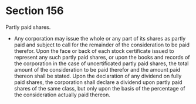 # Section 156

Partly paid shares.

- Any corporation may issue the whole or any part of its shares as partly paid and subject to call for the remainder of the consideration to be paid therefor. Upon the face or back of each stock certificate issued to represent any such partly paid shares, or upon the books and records of the corporation in the case of uncertificated partly paid shares, the total amount of the consideration to be paid therefor and the amount paid thereon shall be stated. Upon the declaration of any dividend on fully paid shares, the corporation shall declare a dividend upon partly paid shares of the same class, but only upon the basis of the percentage of the consideration actually paid thereon.